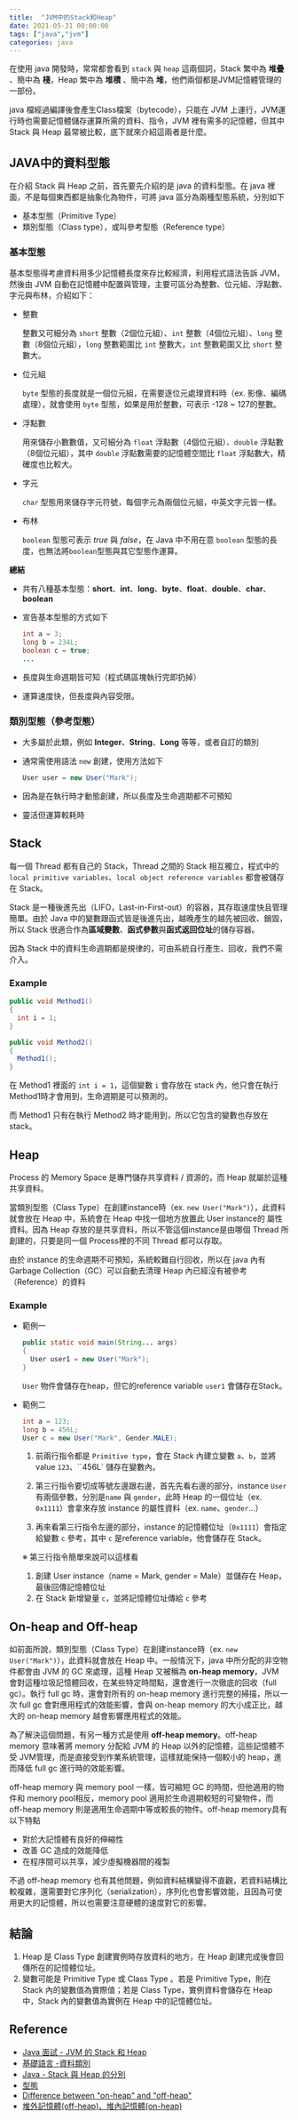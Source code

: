 ```yaml
---
title:  "JVM中的Stack和Heap"
date: 2021-05-31 00:00:00
tags: ["java","jvm"]
categories: java
---
```


在使用 java 開發時，常常都會看到 `stack` 與 `heap` 這兩個詞，Stack 繁中為 **堆疊** 、簡中為 **棧**，Heap 繁中為 **堆積** 、簡中為 **堆**，他們兩個都是JVM記憶體管理的一部份。

java 檔經過編譯後會產生Class檔案（bytecode），只能在 JVM 上運行，JVM運行時也需要記憶體儲存運算所需的資料、指令，JVM 裡有需多的記憶體，但其中 Stack 與 Heap 最常被比較，底下就來介紹這兩者是什麼。

<!-- more -->

## JAVA中的資料型態

在介紹 Stack 與 Heap 之前，首先要先介紹的是 java 的資料型態。在 java 裡面，不是每個東西都是抽象化為物件，可將 java 區分為兩種型態系統，分別如下

* 基本型態（Primitive Type）
* 類別型態（Class type），或叫參考型態（Reference type）

### 基本型態

基本型態得考慮資料用多少記憶體長度來存比較經濟，利用程式語法告訴 JVM，然後由 JVM 自動在記憶體中配置與管理，主要可區分為整數、位元組、浮點數、字元與布林，介紹如下：

* 整數

  整數又可細分為 `short` 整數（2個位元組）、`int` 整數（4個位元組）、`long` 整數（8個位元組），`long` 整數範圍比 `int` 整數大，`int` 整數範圍又比 `short` 整數大。

* 位元組

  `byte` 型態的長度就是一個位元組，在需要逐位元處理資料時（ex. 影像、編碼處理），就會使用 `byte` 型態，如果是用於整數，可表示 -128 ~ 127的整數。

* 浮點數

  用來儲存小數數值，又可細分為 `float` 浮點數（4個位元組）、`double` 浮點數（8個位元組），其中 `double` 浮點數需要的記憶體空間比 `float` 浮點數大，精確度也比較大。

* 字元

  `char` 型態用來儲存字元符號，每個字元為兩個位元組，中英文字元皆一樣。

* 布林

  `boolean` 型態可表示 *true* 與 *false*，在 Java 中不用在意 `boolean` 型態的長度，也無法將`boolean`型態與其它型態作運算。

**總結**

* 共有八種基本型態：**short**、**int**、**long**、**byte**、**float**、**double**、**char**、**boolean**

* 宣告基本型態的方式如下

  ```java
  int a = 3;
  long b = 234L;
  boolean c = true;
  ...
  ```

* 長度與生命週期皆可知（程式碼區塊執行完即扔掉）

* 運算速度快，但長度與內容受限。

### 類別型態（參考型態）

* 大多屬於此類，例如 **Integer**、**String**、**Long** 等等，或者自訂的類別

* 通常需使用語法 `new` 創建，使用方法如下

  ```java
  User user = new User("Mark");
  ```

* 因為是在執行時才動態創建，所以長度及生命週期都不可預知

* 靈活但運算較耗時

## Stack

每一個 Thread 都有自己的 Stack，Thread 之間的 Stack 相互獨立，程式中的 `local primitive variables`、`local object reference variables` 都會被儲存在 Stack。

Stack 是一種後進先出（LIFO，Last-in-First-out）的容器，其存取速度快且管理簡單。由於 Java 中的變數跟函式皆是後進先出，越晚產生的越先被回收、銷毀，所以 Stack 很適合作為**區域變數**、**函式參數**與**函式返回位址**的儲存容器。

因為 Stack 中的資料生命週期都是規律的，可由系統自行產生、回收，我們不需介入。

### Example

```java
public void Method1()
{
  int i = 1;
}

public void Method2()
{
  Method1();
}
```

在 Method1 裡面的 `int i = 1`，這個變數 `i` 會存放在 stack 內，他只會在執行Method1時才會用到，生命週期是可以預測的。

而 Method1 只有在執行 Method2 時才能用到，所以它包含的變數也存放在stack。

## Heap

Process 的 Memory Space 是專門儲存共享資料 / 資源的，而 Heap 就屬於這種共享資料。

當類別型態（Class Type）在創建instance時（ex. `new User("Mark")`），此資料就會放在 Heap 中，系統會在 Heap 中找一個地方放置此 User instance的 屬性資料。因為 Heap 存放的是共享資料，所以不管這個instance是由哪個 Thread 所創建的，只要是同一個 Process裡的不同 Thread 都可以存取。

由於 instance 的生命週期不可預知，系統較難自行回收，所以在 java 內有 Garbage Collection（GC）可以自動去清理 Heap 內已經沒有被參考（Reference）的資料

### Example

* 範例一

  ```java
  public static void main(String... args)
  {
    User user1 = new User("Mark");
  }
  ```

  `User` 物件會儲存在heap，但它的reference variable `user1` 會儲存在Stack。

* 範例二

  ```java
  int a = 123;
  long b = 456L;
  User c = new User("Mark", Gender.MALE);
  ```

  1. 前兩行指令都是 `Primitive type`，會在 Stack 內建立變數 `a`、`b`，並將 value `123`、``456L` 儲存在變數內。

  2. 第三行指令要切成等號左邊跟右邊，首先先看右邊的部分，instance `User` 有兩個參數，分別是`name` 與 `gender`，此時 Heap 的一個位址（ex. `0x1111`）會拿來存放 instance 的屬性資料（ex. `name`、`gender`...）
  3. 再來看第三行指令左邊的部分，instance 的記憶體位址（`0x1111`）會指定給變數 `c` 參考，其中 `c` 是reference variable，他會儲存在 Stack。

  ※ 第三行指令簡單來說可以這樣看

  1. 創建 User instance（name = Mark, gender = Male）並儲存在 Heap，最後回傳記憶體位址
  2. 在 Stack 新增變量 `c`，並將記憶體位址傳給 `c` 參考

## On-heap and Off-heap

如前面所說，類別型態（Class Type）在創建instance時（ex. `new User("Mark")`），此資料就會放在 Heap 中。一般情況下，java 中所分配的非空物件都會由 JVM 的 GC 來處理，這種 Heap 又被稱為 **on-heap memory**，JVM 會對這種垃圾記憶體回收，在某些特定時間點，還會進行一次徹底的回收（full gc）。執行 full gc 時，還會對所有的 on-heap memory 進行完整的掃描，所以一次 full gc 會對應用程式的效能影響，會與 on-heap memory 的大小成正比，越大的 on-heap memory 越會影響應用程式的效能。

為了解決這個問題，有另一種方式是使用 **off-heap memory**。off-heap memory 意味著將 memory 分配給 JVM 的 Heap 以外的記憶體，這些記憶體不受 JVM管理，而是直接受到作業系統管理，這樣就能保持一個較小的 heap，進而降低 full gc 進行時的效能影響。

off-heap memory 與 memory pool 一樣，皆可縮短 GC 的時間，但他適用的物件和 memory pool相反，memory pool 適用於生命週期較短的可變物件，而 off-heap memory 則是適用生命週期中等或較長的物件。off-heap memory具有以下特點

- 對於大記憶體有良好的伸縮性
- 改善 GC 造成的效能降低
- 在程序間可以共享，減少虛擬機器間的複製

不過 off-heap memory 也有其他問題，例如資料結構變得不直觀，若資料結構比較複雜，還需要對它序列化（serialization），序列化也會影響效能，且因為可使用更大的記憶體，所以也需要注意硬體的速度對它的影響。

## 結論

1. Heap 是 Class Type 創建實例時存放資料的地方，在 Heap 創建完成後會回傳所在的記憶體位址。
2. 變數可能是 Primitive Type 或 Class Type 。若是 Primitive Type，則在 Stack 內的變數值為實際值；若是 Class Type，實例資料會儲存在 Heap 中，Stack 內的變數值為實例在 Heap 中的記憶體位址。

## Reference

* [Java 面試 - JVM 的 Stack 和 Heap](https://blog.marklee.tw/java-interview-jvm-stack-heap/#:~:text=Java%20%E7%9A%84%E8%B3%87%E6%96%99%E9%A1%9E%E5%9E%8B%E5%88%86,%E6%89%80%E5%9C%A8%E7%9A%84%E8%A8%98%E6%86%B6%E9%AB%94%E4%BD%8D%E5%9D%80%E3%80%82)
* [基礎語言 -資料類別](https://travis90736.pixnet.net/blog/post/106172000)
* [Java - Stack 與 Heap 的分別](https://ithelp.ithome.com.tw/articles/10229672?sc=pt)
* [型態](https://openhome.cc/Gossip/Java/Type.html)
* [Difference between "on-heap" and "off-heap"](https://stackoverflow.com/questions/6091615/difference-between-on-heap-and-off-heap)
* [堆外記憶體(off-heap)、堆內記憶體(on-heap)](https://www.itread01.com/content/1550230763.html)